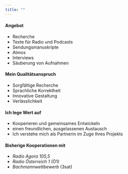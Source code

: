 ```yaml
---
title: ""
---
```


#### Angebot

* Recherche
* Texte für Radio und Podcasts
* Sendungsmanuskripte
* Atmos
* Interviews
* Säuberung von Aufnahmen


#### Mein Qualitätsanspruch

* Sorgfältige Recherche
* Sprachliche Korrektheit
* Innovative Gestaltung
* Verlässlichkeit


#### Ich lege Wert auf

* Kooperieren und gemeinsames Entwickeln
* einen freundlichen, ausgelassenen Austausch
* Ich verstehe mich als Partnerin im Zuge Ihres Projekts


#### Bisherige Kooperationen mit
* _Radio Agora 105,5_
* _Radio Österreich 1_ (Ö1)
* _Bachmannwettbewerb_ (3sat)
